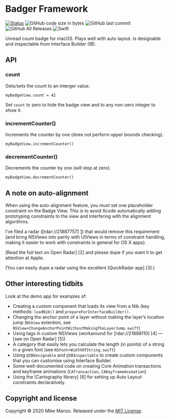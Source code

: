 # Badger Framework
[![Status](https://travis-ci.org/MikeManzo/Ansi.svg?branch=master)](https://travis-ci.org/MikeManzo/Badger)
![GitHub code size in bytes](https://img.shields.io/github/languages/code-size/mikemanzo/Badger.svg)
![GitHub last commit](https://img.shields.io/github/last-commit/MikeManzo/Badger.svg)
![GitHub All Releases](https://img.shields.io/github/downloads/MikeManzo/Badger/total.svg)
![Swift](https://img.shields.io/badge/%20in-swift%205.1-orange.svg)

Unread count badge for macOS. Plays well with auto layout. Is designable and inspectable from Interface Builder (IB).

## API

### count

Gets/sets the count to an interger value.

	myBadgeView.count = 42

Set ```count``` to zero to hide the badge view and to any non-zero integer to show it.

### incrementCounter()

Increments the counter by one (does not perform upper bounds checking).

	myBadgeView.incrementCounter()

### decrementCounter()

Decrements the counter by one (will stop at zero).

	myBadgeView.decrementCounter()

## A note on auto-alignment

When using the auto-alignment feature, you *must* set one placeholder constraint on the Badge View. This is to avoid Xcode automatically adding prototyping constraints to the view and interfering with the alignment algorithms.

I’ve filed a radar ([rdar://21887757] [1]) that would remove this requirement (and bring NSViews into parity with UIViews in terms of constraint handling, making it easier to work with constraints in general for OS X apps).

[Read the full text on Open Radar] [2] and please dupe if you want it to get attention at Apple.

(You can easily dupe a radar using the excellent [QuickRadar app] [3].)

## Other interesting tidbits

Look at the demo app for examples of:

  * Creating a custom component that loads its view from a Nib (key methods: ```loadNib()``` and ```prepareForInterfaceBuilder()```.
  * Changing the anchor point of a layer without making the layer’s location jump (```NSView``` extention, see ```NSView+ChangeAnchorPointWithoutMakingTheLayerJump.swift```)
  * Using tags in custom NSViews (workaround for [rdar://21888110] [4] — [see on Open Radar] [5])
  * A category that easily lets you calculate the length (in points) of a string in a given font (see ```NSFont+WidthOfString.swift```)
  * Using ```@IBDesignable``` and ```@IBInspectable``` to create custom components that you can customise using Interface Builder.
  * Some well-documented code on creating Core Animation transactions and keyframe animations (```CATransaction```, ```CAKeyframeAnimation```)
  * Using the [Cartography library] [6] for setting up Auto Layout constraints declaratively.

## Copyright and license

Copyright © 2020 Mike Manzo. Released under the [MIT License](https://github.com/MikeManzo/Badger/blob/master/LICENSE).

[1]: https://github.com/robb/Cartography
